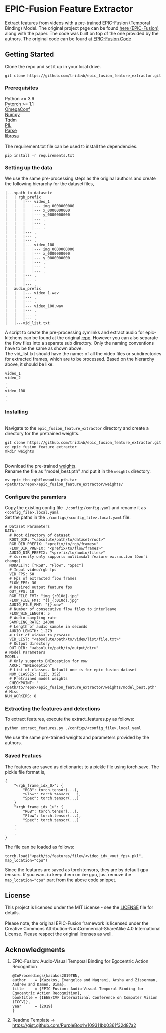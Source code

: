 # EPIC-Fusion Feature Extractor

Extract features from videos with a pre-trained EPIC-Fusion (Temporal Binding) Model. The original project page can be found [here (EPIC-Fusion)](https://ekazakos.github.io/TBN/) along with the paper. The code was built on top of the one provided by the authors. The original code can be found at [EPIC-Fusion Code](https://github.com/ekazakos/temporal-binding-network)

## Getting Started

Clone the repo and set it up in your local drive.

```
git clone https://github.com/tridivb/epic_fusion_feature_extractor.git
```

### Prerequisites

Python >= 3.6\
[Pytorch](https://pytorch.org/)  >= 1.1\
[OmegaConf](https://github.com/omry/omegaconf) \
[Numpy](https://numpy.org/) \
[Tqdm](https://github.com/tqdm/tqdm) \
[PIL](https://pillow.readthedocs.io/en/stable/) \
[Parse](https://pypi.org/project/parse/) \
[librosa](https://librosa.github.io/librosa/) \
\
The requirement.txt file can be used to install the dependencies.
```
pip install -r requirements.txt
```


### Setting up the data
We use the same pre-processing steps as the original authors and create the following hierarchy for the dataset files,

```
|---<path to dataset>
|   | rgb_prefix
|   |   |--- video_1
|   |   |   |--- img_0000000000
|   |   |   |--- x_0000000000
|   |   |   |--- y_0000000000
|   |   |   |--- .
|   |   |   |--- .
|   |   |   |--- .
|   |   |--- .
|   |   |--- .
|   |   |--- .
|   |   |--- video_100
|   |   |   |--- img_0000000000
|   |   |   |--- x_0000000000
|   |   |   |--- y_0000000000
|   |   |   |--- .
|   |   |   |--- .
|   |   |   |--- .
|   |   |--- .
|   |   |--- .
|   |   |--- .
|   audio_prefix
|   |   |--- video_1.wav
|   |   |--- .
|   |   |--- .
|   |   |--- video_100.wav
|   |   |--- .
|   |   |--- .
|   |   |--- .
|   |---vid_list.txt
```

A script to create the pre-processing symlinks and extract audio for epic-kitchens can be found at the original [repo](https://github.com/ekazakos/temporal-binding-network/tree/master/preprocessing_epic). However you can also separate the flow files into a separate sub directory. Only the naming conventions have to be the same as shown above.
\
The vid_list.txt should have the names of all the video files or subdirectories for extracted frames, which are to be processed.
Based on the hierarchy above, it should be like:
```
video_1
video_2
.
.
video_100
.
.
```

### Installing
\
Navigate to the ```epic_fusion_feature_extractor``` directory and create a directory for the pretrained weights.

```
git clone https://github.com/tridivb/epic_fusion_feature_extractor.git
cd epic_fusion_feature_extractor
mkdir weights
```
\
Download the pre-trained [weights](https://drive.google.com/uc?export=download&id=1c2z0xrshfpLvhcbkIpNJVcdyPe5rEO-g). \
Rename the file as "model_best.pth" and put it in the ```weights``` directory.

```
mv epic_tbn_rgbflowaudio.pth.tar <path/to/repo>/epic_fusion_feature_extractor/weights/
```

### Configure the paramters

Copy the existing config file ```./configs/config.yaml``` and rename it as ```<config_file>.local.yaml```
\
Set the paths in the ```./configs/<config_file>.local.yaml``` file:

```
# Dataset Parameters
DATA:
  # Root directory of dataset
  ROOT_DIR: "<absolute/path/to/dataset/root>"
  RGB_DIR_PREFIX: "<prefix/to/rgb/frames>"
  FLOW_DIR_PREFIX: "<prefix/to/flow/frames>"
  AUDIO_DIR_PREFIX: "<prefix/to/audio/files>"
  # Currently only supports multimodal feature extraction (Don't change)
  MODALITY: ["RGB", "Flow", "Spec"]
  # Input video/rgb fps
  VID_FPS: 60
  # Fps of extracted flow frames
  FLOW_FPS: 30
  # Desired output feature fps 
  OUT_FPS: 10
  RGB_FILE_FMT: "img_{:010d}.jpg"
  FLOW_FILE_FMT: "{}_{:010d}.jpg"
  AUDIO_FILE_FMT: "{}.wav"
  # Number of consecutive flow files to interleave
  FLOW_WIN_LENGTH: 5
  # Audio sampling rate
  SAMPLING_RATE: 24000
  # Length of audio sample in seconds
  AUDIO_LENGTH: 1.279
  # List of videos to process
  VID_LIST: "<absolute/path/to/video/list/file.txt>"
  # Output directory
  OUT_DIR: "<absolute/path/to/output/dir>"
# Model Parameters
MODEL:
  # Only supports BNInception for now
  ARCH: "BNInception"
  # List of classes. Default one is for epic fusion dataset
  NUM_CLASSES: [125, 352]
  # Pretrained model weights
  CHECKPOINT: "<path/to/repo>/epic_fusion_feature_extractor/weights/model_best.pth"
# Misc
NUM_WORKERS: 8
```

### Extracting the features and detections

To extract features, execute the extract_features.py as follows:

```
python extract_features.py ./configs/<config_file>.local.yaml
```

We use the same pre-trained weights and parameters provided by the authors.

### Saved Featues

The features are saved as dictionaries to a pickle file using torch.save. The pickle file format is,

```
{
    "<rgb_frame_idx_0>": {
        "RGB": torch.tensor(...),
        "Flow": torch.tensor(...),
        "Spec": torch.tensor(...)
    }
    "<rgb_frame_idx_1>": {
        "RGB": torch.tensor(...),
        "Flow": torch.tensor(...),
        "Spec": torch.tensor(...)
    .
    .
    .
}
```

The file can be loaded as follows:

```
torch.load("<path/to/features/file>/<video_id>_<out_fps>.pkl", map_location="cpu")
```

Since the features are saved as torch tensors, they are by default gpu tensors. If you want to keep them on the gpu, just remove the ```map_location="cpu"``` part from the above code snippet.

## License

This project is licensed under the MIT License - see the [LICENSE](LICENSE) file for details.\
\
Please note, the original EPIC-Fusion framework is licensed under the Creative Commons Attribution-NonCommercial-ShareAlike 4.0 International License. Please respect the original licenses as well.

## Acknowledgments

1. EPIC-Fusion: Audio-Visual Temporal Binding for Egocentric Action Recognition
    ```
    @InProceedings{kazakos2019TBN,
    author    = {Kazakos, Evangelos and Nagrani, Arsha and Zisserman, Andrew and Damen, Dima},
    title     = {EPIC-Fusion: Audio-Visual Temporal Binding for Egocentric Action Recognition},
    booktitle = {IEEE/CVF International Conference on Computer Vision (ICCV)},
    year      = {2019}
    }
    ```

2. Readme Template -> https://gist.github.com/PurpleBooth/109311bb0361f32d87a2